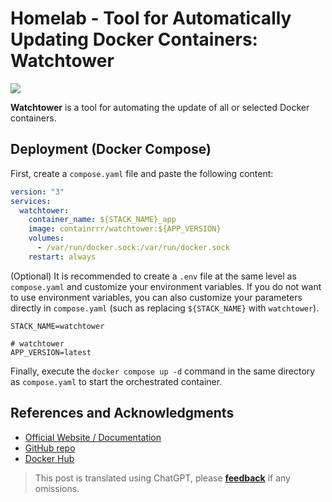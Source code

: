 # Homelab - Tool for Automatically Updating Docker Containers: Watchtower

![](https://wiki-media-1253965369.cos.ap-guangzhou.myqcloud.com/img/202304092337531.png)

**Watchtower** is a tool for automating the update of all or selected Docker containers.

## Deployment (Docker Compose)

First, create a `compose.yaml` file and paste the following content:

```yaml title="compose.yaml"
version: "3"
services:
  watchtower:
    container_name: ${STACK_NAME}_app
    image: containrrr/watchtower:${APP_VERSION}
    volumes:
      - /var/run/docker.sock:/var/run/docker.sock
    restart: always
```

(Optional) It is recommended to create a `.env` file at the same level as `compose.yaml` and customize your environment variables. If you do not want to use environment variables, you can also customize your parameters directly in `compose.yaml` (such as replacing `${STACK_NAME}` with `watchtower`).

```dotenv title=".env"
STACK_NAME=watchtower

# watchtower
APP_VERSION=latest
```

Finally, execute the `docker compose up -d` command in the same directory as `compose.yaml` to start the orchestrated container.

## References and Acknowledgments

- [Official Website / Documentation](https://containrrr.dev/watchtower)
- [GitHub repo](https://github.com/containrrr/watchtower/)
- [Docker Hub](https://hub.docker.com/r/containrrr/watchtower)

> This post is translated using ChatGPT, please [**feedback**](https://github.com/linyuxuanlin/Wiki_MkDocs/issues/new) if any omissions.